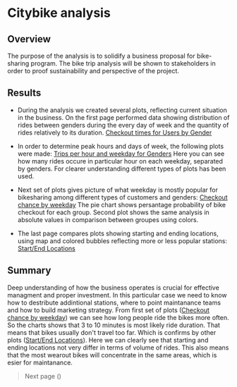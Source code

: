 # Citybike analysis
## Overview
The purpose of the analysis is to solidify a business proposal for bike-sharing program. The bike trip analysis will be shown to stakeholders in order to proof sustainability and perspective of the project.

## Results
- During the analysis we created several plots, reflecting current situation in the business. On the first page performed data showing distribution of rides between genders during the every day of week and the quantity of rides relatively to its duration. [Checkout times for Users by Gender](https://github.com/andgerashchenko/bikesharing/blob/main/Resources/checkout%20times.png)

- In order to determine peak hours and days of week, the following plots were made: [Trips per hour and weekday for Genders](https://github.com/andgerashchenko/bikesharing/blob/main/Resources/trips%20each%20hour%20by%20weekday.png)
Here you can see how many rides occure in particular hour on each weekday, separated by genders. For clearer understanding different types of plots has been used.

- Next set of plots gives picture of what weekday is mostly popular for bikesharing among different types of customers and genders: [Checkout chance by weekday](https://github.com/andgerashchenko/bikesharing/blob/main/Resources/trips%20by%20weekday.png)
The pie chart shows persantage probability of bike checkout for each group. Second plot shows the same analysis in absolute values in comparison between groupes using colors.

- The last page compares plots showing starting and ending locations, using map and colored bubbles reflecting more or less popular stations: [Start/End Locations](https://github.com/andgerashchenko/bikesharing/blob/main/Resources/locations.png)
 
## Summary
Deep understanding of how the business operates is crucial for effective managment and proper investment. In this particular case we need to know how to destribute addintional stations, where to point maintanance teams and how to build marketing strategy. 
From first set of plots ([Checkout chance by weekday](https://github.com/andgerashchenko/bikesharing/blob/main/Resources/trips%20by%20weekday.png)) we can see how long people ride the bikes more often. So the charts shows that 3 to 10 minutes is most likely ride duration. That means that bikes usually don't travel too far. Which is confirms by other plots ([Start/End Locations](https://github.com/andgerashchenko/bikesharing/blob/main/Resources/locations.png)). Here we can clearly see that starting and ending locations not very differ in terms of volume of rides. This also means that the most wearout bikes will concentrate in the same areas, which is esier for maintanance.
>Next page ()
